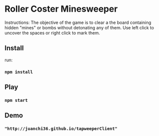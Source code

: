 # Roller Coster Minesweeper

Instructions: 
The objective of the game is to clear a the board containing hidden "mines" or bombs without detonating any of them. Use left click to uncover the spaces or right click to mark them.

## Install 

run:

### `npm install`

## Play

### `npm start`

## Demo

### `"http://juanchi36.github.io/tapweeperClient"`